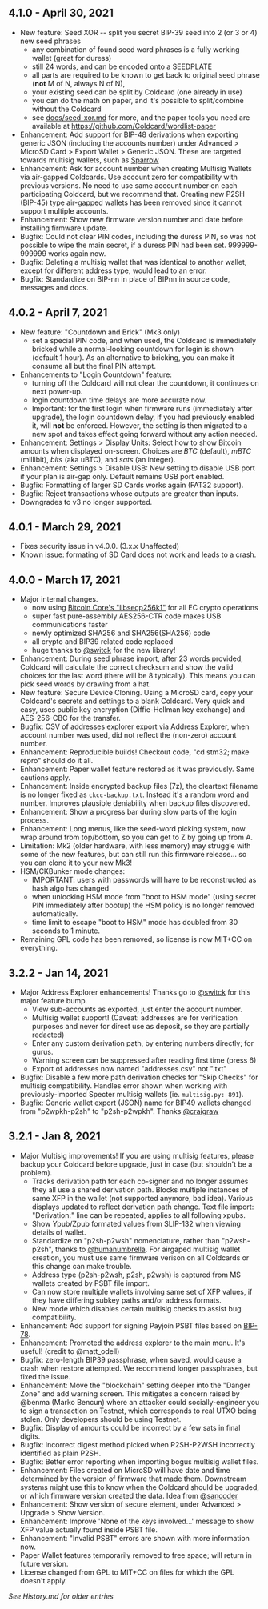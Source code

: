 ## 4.1.0 - April 30, 2021

- New feature: Seed XOR -- split you secret BIP-39 seed into 2 (or 3 or 4) new seed phrases
    - any combination of found seed word phrases is a fully working wallet (great for duress)
    - still 24 words, and can be encoded onto a SEEDPLATE
    - all parts are required to be known to get back to original
      seed phrase (**not** M of N, always N of N),
    - your existing seed can be split by Coldcard (one already in use)
    - you can do the math on paper, and it's possible to split/combine without the Coldcard
    - see [docs/seed-xor.md](docs/seed-xor.md) for more, and the paper tools you need
      are available at <https://github.com/Coldcard/wordlist-paper>
- Enhancement: Add support for BIP-48 derivations when exporting generic JSON (including
  the accounts number) under Advanced > MicroSD Card > Export Wallet > Generic JSON.
  These are targeted towards multisig wallets, such as
  [Sparrow](https://sparrowwallet.com/docs/coldcard-wallet.html)
- Enhancement: Ask for account number when creating Multisig Wallets via air-gapped
  Coldcards. Use account zero for compatibility with previous versions. No need to
  use same account number on each participating Coldcard, but we recommend that. Creating
  new P2SH (BIP-45) type air-gapped wallets has been removed since it cannot support
  multiple accounts.
- Enhancement: Show new firmware version number and date before installing firmware update.
- Bugfix: Could not clear PIN codes, including the duress PIN, so was not possible to wipe
  the main secret, if a duress PIN had been set. 999999-999999 works again now.
- Bugfix: Deleting a multisig wallet that was identical to another wallet, except
  for different address type, would lead to an error.
- Bugfix: Standardize on BIP-nn in place of BIPnn in source code, messages and docs.

## 4.0.2 - April 7, 2021

- New feature: "Countdown and Brick" (Mk3 only)
    - set a special PIN code, and when used, the Coldcard is immediately bricked while a 
    normal-looking countdown for login is shown (default 1 hour). As an alternative to
    bricking, you can make it consume all but the final PIN attempt.
- Enhancements to "Login Countdown" feature:
    - turning off the Coldcard will not clear the countdown, it continues on next power-up.
    - login countdown time delays are more accurate now.
    - Important: for the first login when firmware runs (immediately after upgrade),
      the login countdown delay, if you had previously enabled it, will **not** be
      enforced. However, the setting is then migrated to a new spot and takes effect going
      forward without any action needed.
- Enhancement: Settings > Display Units: Select how to show Bitcoin amounts when displayed
  on-screen. Choices are _BTC_ (default), _mBTC_ (millibit), _bits_ (aka uBTC),
  and _sats_ (an integer).
- Enhancement: Settings > Disable USB: New setting to disable USB port if your plan
  is air-gap only. Default remains USB port enabled.
- Bugfix: Formatting of larger SD Cards works again (FAT32 support).
- Bugfix: Reject transactions whose outputs are greater than inputs.
- Downgrades to v3 no longer supported.

## 4.0.1 - March 29, 2021

- Fixes security issue in v4.0.0. (3.x.x Unaffected)
- Known issue: formating of SD Card does not work and leads to a crash.

## 4.0.0 - March 17, 2021

- Major internal changes.
    - now using [Bitcoin Core's "libsecp256k1"](https://github.com/bitcoin-core/secp256k1)
      for all EC crypto operations
    - super fast pure-assembly AES256-CTR code makes USB communications faster
    - newly optimized SHA256 and SHA256(SHA256) code
    - all crypto and BIP39 related code replaced
    - huge thanks to [@switck](https://twitter.com/switck) for the new library!
- Enhancement: During seed phrase import, after 23 words provided, Coldcard will
  calculate the correct checksum and show the valid choices for the last word (there
  will be 8 typically). This means you can pick seed words by drawing from a hat.
- New feature: Secure Device Cloning. Using a MicroSD card, copy your Coldcard's secrets
  and settings to a blank Coldcard. Very quick and easy, uses public key encryption
  (Diffie-Hellman key exchange) and AES-256-CBC for the transfer.
- Bugfix: CSV of addresses explorer export via Address Explorer, when account number
  was used, did not reflect the (non-zero) account number.
- Enhancement: Reproducible builds! Checkout code, "cd stm32; make repro" should do it all.
- Enhancement: Paper wallet feature restored as it was previously. Same cautions apply.
- Enhancement: Inside encrypted backup files (7z), the cleartext filename is no longer
  fixed as `ckcc-backup.txt`. Instead it's a random word and number. Improves plausible
  deniability when backup files discovered.
- Enhancement: Show a progress bar during slow parts of the login process.
- Enhancement: Long menus, like the seed-word picking system, now wrap around from top/bottom, so
  you can get to Z by going up from A.
- Limitation: Mk2 (older hardware, with less memory) may struggle with some of the new
  features, but can still run this firmware release... so you can clone it to your new Mk3!
- HSM/CKBunker mode changes:
    - IMPORTANT: users with passwords will have to be reconstructed as hash algo has changed 
    - when unlocking HSM mode from "boot to HSM mode" (using secret PIN immediately after bootup)
      the HSM policy is no longer removed automatically. 
    - time limit to escape "boot to HSM" mode has doubled from 30 seconds to 1 minute.
- Remaining GPL code has been removed, so license is now MIT+CC on everything.

## 3.2.2 - Jan 14, 2021

- Major Address Explorer enhancements! Thanks go to [@switck](https://twitter.com/switck)
  for this major feature bump.
    - View sub-accounts as exported, just enter the account number.
    - Multisig wallet support! (Caveat: addresses are for verification purposes
      and never for direct use as deposit, so they are partially redacted)
    - Enter any custom derivation path, by entering numbers directly; for gurus.
    - Warning screen can be suppressed after reading first time (press 6)
    - Export of addresses now named "addresses.csv" not ".txt"
- Bugfix: Disable a few more path derivation checks for "Skip Checks" for
  multisig compatibility. Handles error shown when working
  with previously-imported Specter multisig wallets (ie. `multisig.py: 891`).
- Bugfix: Generic wallet export (JSON) name for BIP49 wallets changed
  from "p2wpkh-p2sh" to "p2sh-p2wpkh". Thanks [@craigraw](https://twitter.com/craigraw)

## 3.2.1 - Jan 8, 2021

- Major Multisig improvements! If you are using multisig features, please backup
  your Coldcard before upgrade, just in case (but shouldn't be a problem).
    - Tracks derivation path for each co-signer and no longer assumes
      they all use a shared derivation path. Blocks multiple instances of same XFP in the
      wallet (not supported anymore, bad idea). Various displays updated to reflect
      derivation path change.  Text file import: "Derivation:" line can be repeated,
      applies to all following xpubs.
    - Show Ypub/Zpub formated values from SLIP-132 when viewing details of wallet.
    - Standardize on "p2sh-p2wsh" nomenclature, rather than "p2wsh-p2sh", thanks
      to [@humanumbrella](https://github.com/humanumbrella). For airgaped multisig wallet 
      creation, you must use same firmware verison on all Coldcards or this change can
      make trouble.
    - Address type (p2sh-p2wsh, p2sh, p2wsh) is captured from MS wallets created
      by PSBT file import.
    - Can now store multiple wallets involving same set of XFP values, if they
      have differing subkey paths and/or address formats.
    - New mode which disables certain multisig checks to assist bug compatibility.
- Enhancement: Add support for signing Payjoin PSBT files based on
  [BIP-78](https://github.com/bitcoin/bips/blob/master/bip-0078.mediawiki). 
- Enhancement: Promoted the address explorer to the main menu. It's useful! 
  (credit to @matt_odell)
- Bugfix: zero-length BIP39 passphrase, when saved, would cause a crash when
  restore attempted. We recommend longer passphrases, but fixed the issue.
- Enhancement: Move the "blockchain" setting deeper into the "Danger Zone" and add
  warning screen. This mitigates a concern raised by @benma (Marko Bencun) where
  an attacker could socially-engineer you to sign a transaction on Testnet, which
  corresponds to real UTXO being stolen. Only developers should be using Testnet.
- Bugfix: Display of amounts could be incorrect by a few sats in final digits.
- Bugfix: Incorrect digest method picked when P2SH-P2WSH incorrectly identified as plain P2SH.
- Bugfix: Better error reporting when importing bogus multisig wallet files.
- Enhancement: Files created on MicroSD will have date and time determined by the version
  of firmware that made them. Downstream systems might use this to know when the Coldcard
  should be upgraded, or which firmware version created the data. Idea from
  [@sancoder](https://twitter.com/sancoder)
- Enhancement: Show version of secure element, under Advanced > Upgrade > Show Version.
- Enhancement: Improve 'None of the keys involved...' message to show XFP value actually
  found inside PSBT file.
- Enhancement: "Invalid PSBT" errors are shown with more information now.
- Paper Wallet features temporarily removed to free space; will return in future version.
- License changed from GPL to MIT+CC on files for which the GPL doesn't apply.



*See History.md for older entries*

